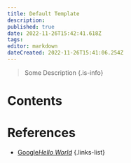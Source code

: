 ```yaml
---
title: Default Template
description: 
published: true
date: 2022-11-26T15:42:41.618Z
tags: 
editor: markdown
dateCreated: 2022-11-26T15:41:06.254Z
---
```


> Some Description
{.is-info}

# Contents

# References

- [Google*Hello World*](https://google.com)
{.links-list}